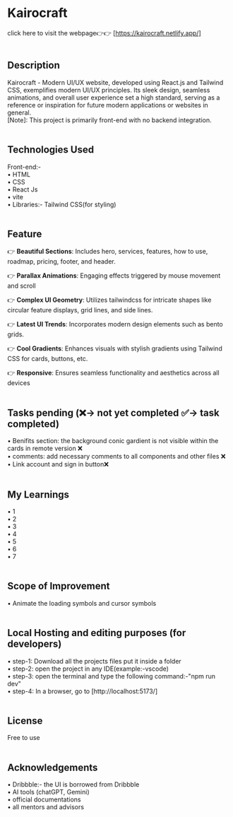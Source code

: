 # Kairocraft

click here to visit the webpage👉👉 [https://kairocraft.netlify.app/]<br><br>  



## Description
Kairocraft - Modern UI/UX website, developed using React.js and Tailwind CSS, exemplifies modern UI/UX principles. Its sleek design, seamless animations, and overall user experience set a high standard, serving as a reference or inspiration for future modern applications or websites in general.
<br> [Note]: This project is primarily front-end with no backend integration.<br><br>  


## Technologies Used
Front-end:-<br>
• HTML<br>
• CSS<br>
• React Js<br>
• vite<br>
• Libraries:- Tailwind CSS(for styling)<br><br>  

## Feature

👉 **Beautiful Sections**: Includes hero, services, features, how to use, roadmap, pricing, footer, and header.

👉 **Parallax Animations**: Engaging effects triggered by mouse movement and scroll

👉 **Complex UI Geometry**: Utilizes tailwindcss for intricate shapes like circular feature displays, grid lines, and side lines.

👉 **Latest UI Trends**: Incorporates modern design elements such as bento grids.

👉 **Cool Gradients**: Enhances visuals with stylish gradients using Tailwind CSS for cards, buttons, etc.

👉 **Responsive**: Ensures seamless functionality and aesthetics across all devices<br><br>  


## Tasks pending (❌-> not yet completed  ✅-> task completed)
•   Benifits section: the background conic gardient is not visible within the cards in remote version ❌<br>
•   comments: add necessary comments to all components and other files ❌<br>
•   Link account and sign in button❌<br><br>


## My Learnings
•   1<br>
•   2<br>
•   3<br>
•   4<br>
•   5<br>
•   6<br>
•   7<br><br>

## Scope of Improvement
•   Animate the loading symbols and cursor symbols<br><br>


## Local Hosting and editing purposes (for developers)
•   step-1: Download all the projects files put it inside a folder<br>
•   step-2: open the project in any IDE(example:-vscode)<br>
•   step-3: open the terminal and type the following command:-"npm run dev"<br>
•   step-4: In a browser, go to  [http://localhost:5173/]<br><br>

## License
Free to use<br><br>

## Acknowledgements
•   Dribbble:- the UI is borrowed from Dribbble<br>
•   AI tools (chatGPT, Gemini)<br>
•   official documentations<br>
•   all mentors and advisors<br><br>

